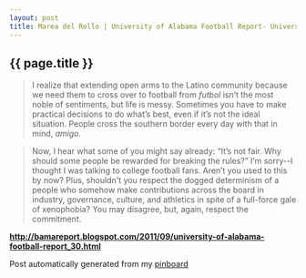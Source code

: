 ```yaml
---
layout: post
title: Marea del Rollo | University of Alabama Football Report- University of Alabama Football Report for 9/30/11
---
```


## {{ page.title }}

> I realize that extending open arms to the Latino community because we need them to cross over to football from *futbol* isn’t the most noble of sentiments, but life is messy. Sometimes you have to make practical decisions to do what’s best, even if it’s not the ideal situation. People cross the southern border every day with that in mind, *amigo*.
  
> 
  
> Now, I hear what some of you might say already: “It’s not fair. Why should some people be rewarded for breaking the rules?” I’m sorry--I thought I was talking to college football fans. Aren’t you used to this by now? Plus, shouldn't you respect the dogged determinism of a people who somehow make contributions across the board in industry, governance, culture, and athletics in spite of a full-force gale of xenophobia? You may disagree, but, again, respect the commitment.  

<strong><a href='http://bamareport.blogspot.com/2011/09/university-of-alabama-football-report_30.html'>http://bamareport.blogspot.com/2011/09/university-of-alabama-football-report_30.html</a></strong>

Post automatically generated from my <a href="http://pinboard.in/u:ndfine">pinboard</a>
